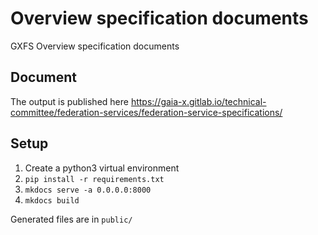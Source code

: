 # Overview specification documents

GXFS Overview specification documents

## Document

The output is published here <https://gaia-x.gitlab.io/technical-committee/federation-services/federation-service-specifications/>

## Setup

1. Create a python3 virtual environment
2. `pip install -r requirements.txt`
3. `mkdocs serve -a 0.0.0.0:8000`
4. `mkdocs build`

Generated files are in `public/`

